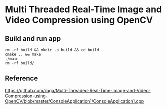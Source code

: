 # Multi Threaded Real-Time Image and Video Compression using OpenCV

## Build and run app
```
rm -rf build && mkdir -p build && cd build
cmake .. && make
./main
rm -rf build/
```




## Reference
https://github.com/rbga/Multi-Threaded-Real-Time-Image-and-Video-Compression-using-OpenCV/blob/master/ConsoleApplication1/ConsoleApplication1.cpp 




